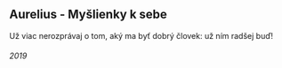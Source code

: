 ## Aurelius - Myšlienky k sebe

Už viac nerozprávaj o tom, aký ma byť dobrý človek: už ním radšej buď!


###### 2019